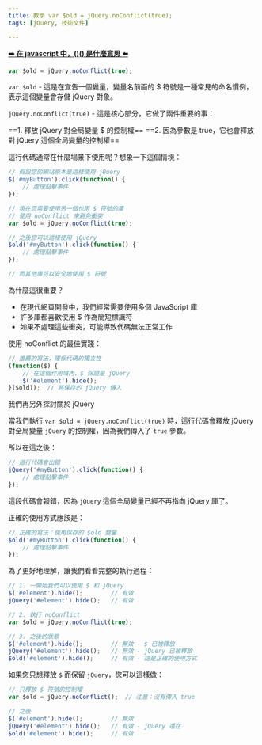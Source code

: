 ```yaml
---
title: 教學 var $old = jQuery.noConflict(true);
tags: [jQuery, 技術文件]

---
```


**[:arrow_right: 在 javascript 中，()() 是什麼意思 :arrow_left:](/wEza_2WqRweIiLGc4I0CFw)**


```javascript
var $old = jQuery.noConflict(true);
```
`var $old` - 這是在宣告一個變量，變量名前面的 $ 符號是一種常見的命名慣例，表示這個變量會存儲 jQuery 對象。

`jQuery.noConflict(true)` - 這是核心部分，它做了兩件重要的事：

==1. 釋放 jQuery 對全局變量 $ 的控制權==
==2. 因為參數是 true，它也會釋放對 jQuery 這個全局變量的控制權==

這行代碼通常在什麼場景下使用呢？想象一下這個情境：
```javascript
// 假設您的網站原本是這樣使用 jQuery
$('#myButton').click(function() {
    // 處理點擊事件
});

// 現在您需要使用另一個也用 $ 符號的庫
// 使用 noConflict 來避免衝突
var $old = jQuery.noConflict(true);

// 之後您可以這樣使用 jQuery
$old('#myButton').click(function() {
    // 處理點擊事件
});

// 而其他庫可以安全地使用 $ 符號
```

為什麼這很重要？
- 在現代網頁開發中，我們經常需要使用多個 JavaScript 庫
- 許多庫都喜歡使用 $ 作為簡短標識符
- 如果不處理這些衝突，可能導致代碼無法正常工作

使用 noConflict 的最佳實踐：
```javascript
// 推薦的寫法，確保代碼的獨立性
(function($) {
    // 在這個作用域內，$ 保證是 jQuery
    $('#element').hide();
}($old));  // 將保存的 jQuery 傳入
```

我們再另外探討關於 jQuery

當我們執行 `var $old = jQuery.noConflict(true)` 時，這行代碼會釋放 jQuery 對全局變量 `jQuery` 的控制權，因為我們傳入了 `true` 參數。

所以在這之後：
```javascript
// 這行代碼會出錯
jQuery('#myButton').click(function() {
    // 處理點擊事件
});
```
這段代碼會報錯，因為 `jQuery` 這個全局變量已經不再指向 jQuery 庫了。

正確的使用方式應該是：
```javascript
// 正確的寫法：使用保存的 $old 變量
$old('#myButton').click(function() {
    // 處理點擊事件
});
```

為了更好地理解，讓我們看看完整的執行過程：
```javascript
// 1. 一開始我們可以使用 $ 和 jQuery
$('#element').hide();        // 有效
jQuery('#element').hide();   // 有效

// 2. 執行 noConflict
var $old = jQuery.noConflict(true);

// 3. 之後的狀態
$('#element').hide();        // 無效 - $ 已被釋放
jQuery('#element').hide();   // 無效 - jQuery 已被釋放
$old('#element').hide();     // 有效 - 這是正確的使用方式
```

如果您只想釋放 `$` 而保留 `jQuery`，您可以這樣做：
```javascript
// 只釋放 $ 符號的控制權
var $old = jQuery.noConflict();  // 注意：沒有傳入 true

// 之後
$('#element').hide();        // 無效
jQuery('#element').hide();   // 有效 - jQuery 還在
$old('#element').hide();     // 有效
```